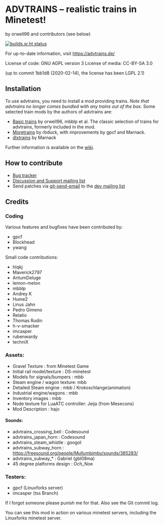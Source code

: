 
# ADVTRAINS – realistic trains in Minetest!
by orwell96 and contributors (see below)

[![builds.sr.ht status](https://builds.sr.ht/~gpcf/advtrains/commits/.build.yml.svg)](https://builds.sr.ht/~gpcf/advtrains/commits/.build.yml?)

For up-to-date information, visit <https://advtrains.de/>

License of code: GNU AGPL version 3
License of media: CC-BY-SA 3.0

(up to commit 1bb1d8 (2020-02-14), the license has been LGPL 2.1)

## Installation

To use advtrains, you need to install a mod providing trains. *Note
that advtrains no longer comes bundled with any trains out of the
box*. Some selected train mods by the authors of advtrains are:

* [Basic trains](https://git.bananach.space/basic_trains.git/) by
  orwell96, mbblp et al. The classic selection of trains for
  advtrains, formerly included in the mod.
* [Moretrains](https://git.bananach.space/moretrains.git) by rbduck,
  with improvements by gpcf and Marnack. 
* [dlxtrains](https://github.com/Marnack/dlxtrains_modpack) by Marnack


Further information is available on the [wiki](https://advtrains.de/wiki/).


## How to contribute

* [Bug tracker](https://bugs.linux-forks.de/advtrains)
* [Discussion and Support mailing list][srht-discuss]
* Send patches via [git-send-email][gsm] to the [dev mailing
  list][srht-devel]



[srht-discuss]: https://lists.sr.ht/~gpcf/advtrains-discuss
[srht-devel]: https://lists.sr.ht/~gpcf/advtrains-devel
[gsm]: https://git-send-email.io/


## Credits

### Coding

Various features and bugfixes have been contributed by:

- gpcf
- Blockhead
- ywang

Small code contributions:

- hlqkj
- Maverick2797
- AntumDeluge
- lemon-melon
- mbblp
- Andrey K
- Hume2
- Linus Jahn
- Pedro Gimeno
- Relatio
- Thomas Rudin
- h-v-smacker
- imcasper
- rubenwardy
- techniX



### Assets:

* Gravel Texture              : from Minetest Game
* Initial rail model/texture  : DS-minetest
* Models for signals/bumpers  : mbb
* Steam engine / wagon texture: mbb
* Detailed Steam engine       : mbb / Krokoschlange(animation)
* Industrial engine/wagons    : mbb
* Inventory images            : mbb
* Node texture for LuaATC controller: Jeija (from Mesecons)
* Mod Description             : hajo

#### Sounds:

* advtrains\_crossing\_bell     : Codesound
* advtrains\_japan\_horn        : Codesound
* advtrains\_steam\_whistle     : googol 
* advtrains\_subway\_horn       : https://freesound.org/people/Mullumbimby/sounds/385283/
* advtrains\_subway\_\*          : Gabriel (gbl08ma)
* 45 degree platforms design  : Och_Noe

### Testers:

* gpcf (Linuxforks server)
* imcasper (tss Branch)


If I forgot someone please punish me for that. Also see the Git commit
log.

You can see this mod in action on various minetest servers, including
the Linuxforks minetest server.
